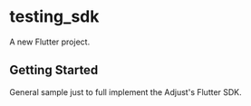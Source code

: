 # testing_sdk

A new Flutter project.

## Getting Started

General sample just to full implement the Adjust's Flutter SDK.
